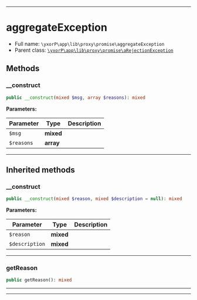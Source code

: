 ***

# aggregateException

* Full name: `\yxorP\app\lib\proxy\promise\aggregateException`
* Parent class: [`\yxorP\app\lib\proxy\promise\aRejectionException`](./aRejectionException.md)

## Methods

### __construct

```php
public __construct(mixed $msg, array $reasons): mixed
```

**Parameters:**

| Parameter | Type | Description |
|-----------|------|-------------|
| `$msg` | **mixed** |  |
| `$reasons` | **array** |  |

***

## Inherited methods

### __construct

```php
public __construct(mixed $reason, mixed $description = null): mixed
```

**Parameters:**

| Parameter | Type | Description |
|-----------|------|-------------|
| `$reason` | **mixed** |  |
| `$description` | **mixed** |  |

***

### getReason

```php
public getReason(): mixed
```

***


***

